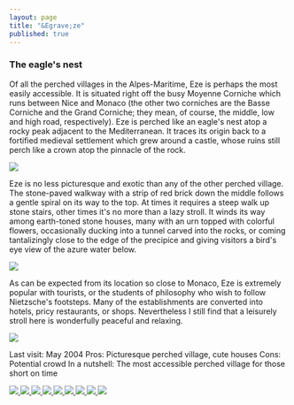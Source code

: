 ```yaml
---
layout: page
title: "&Egrave;ze"
published: true
---
```

<h3>The eagle's nest</h3>

Of all the perched villages in the Alpes-Maritime, Eze is perhaps the most easily accessible. It is situated right off the busy Moyenne Corniche which runs between Nice and Monaco (the other two corniches are the Basse Corniche and the Grand Corniche; they mean, of course, the middle, low and high road, respectively). Eze is perched like an eagle's nest atop a rocky peak adjacent to the Mediterranean. It traces its origin back to a fortified medieval settlement which grew around a castle, whose ruins still perch like a crown atop the pinnacle of the rock.

<img src='http://yentran.isamonkey.org/gallery/eze/ezecloseup.jpg'/></a>

Eze is no less picturesque and exotic than any of the other perched village. The stone-paved walkway with a strip of red brick down the middle follows a gentle spiral on its way to the top. At times it requires a steep walk up stone stairs, other times it's no more than a lazy stroll. It winds its way among earth-toned stone houses, many with an urn topped with colorful flowers, occasionally ducking into a tunnel carved into the rocks, or coming tantalizingly close to the edge of the precipice and giving visitors a bird's eye view of the azure water below.

<img src='http://yentran.isamonkey.org/gallery/eze/ezeflowervasewall.jpg'/></a>

As can be expected from its location so close to Monaco, Eze is extremely popular with tourists, or the students of philosophy who wish to follow Nietzsche's footsteps. Many of the establishments are converted into hotels, pricy restaurants, or shops. Nevertheless I still find that a leisurely stroll here is wonderfully peaceful and relaxing.

<img src='http://yentran.isamonkey.org/gallery/eze/ezecutehouse.jpg'/></a>

Last visit: May 2004
Pros: Picturesque perched village, cute houses
Cons: Potential crowd
In a nutshell: The most accessible perched village for those short on time<!-- Darkbox -->
<div class="darkbox">
<a href="http://yentran.isamonkey.org/gallery/eze/ezecloseup.jpg" data-darkbox="eze">
  <img src="http://yentran.isamonkey.org/gallery/eze/thumbs/ezecloseup.jpg" />
</a>
<a href="http://yentran.isamonkey.org/gallery/eze/ezecutehouse.jpg" data-darkbox="eze">
  <img src="http://yentran.isamonkey.org/gallery/eze/thumbs/ezecutehouse.jpg" />
</a>
<a href="http://yentran.isamonkey.org/gallery/eze/ezefifthavenue.jpg" data-darkbox="eze">
  <img src="http://yentran.isamonkey.org/gallery/eze/thumbs/ezefifthavenue.jpg" />
</a>
<a href="http://yentran.isamonkey.org/gallery/eze/ezeflowervasewall.jpg" data-darkbox="eze">
  <img src="http://yentran.isamonkey.org/gallery/eze/thumbs/ezeflowervasewall.jpg" />
</a>
<a href="http://yentran.isamonkey.org/gallery/eze/ezelane.jpg" data-darkbox="eze">
  <img src="http://yentran.isamonkey.org/gallery/eze/thumbs/ezelane.jpg" />
</a>
<a href="http://yentran.isamonkey.org/gallery/eze/ezespiralstairs.jpg" data-darkbox="eze">
  <img src="http://yentran.isamonkey.org/gallery/eze/thumbs/ezespiralstairs.jpg" />
</a>
<a href="http://yentran.isamonkey.org/gallery/eze/ezestairsurn.jpg" data-darkbox="eze">
  <img src="http://yentran.isamonkey.org/gallery/eze/thumbs/ezestairsurn.jpg" />
</a>
<a href="http://yentran.isamonkey.org/gallery/eze/ezestatuebw.jpg" data-darkbox="eze">
  <img src="http://yentran.isamonkey.org/gallery/eze/thumbs/ezestatuebw.jpg" />
</a>
<a href="http://yentran.isamonkey.org/gallery/eze/ezeurnbush.jpg" data-darkbox="eze">
  <img src="http://yentran.isamonkey.org/gallery/eze/thumbs/ezeurnbush.jpg" />
</a>

</div>
<!-- End darkbox -->